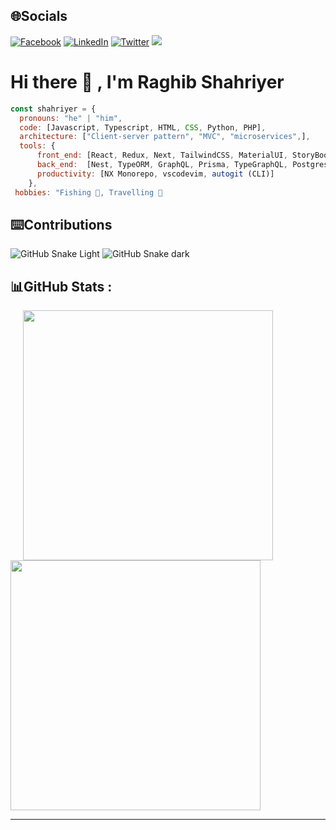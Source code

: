 ## 🌐Socials

[![Facebook](https://img.shields.io/badge/Facebook-%231877F2.svg?logo=Facebook&logoColor=white)](https://facebook.com/vcshahriyer) [![LinkedIn](https://img.shields.io/badge/LinkedIn-%230077B5.svg?logo=linkedin&logoColor=white)](https://linkedin.com/in/raghib-shahriyer) [![Twitter](https://img.shields.io/badge/Twitter-%231DA1F2.svg?logo=Twitter&logoColor=white)](https://twitter.com/VCshahriyer)
[![](https://visitcount.itsvg.in/api?id=vcshahriyer&icon=3&color=3)](https://visitcount.itsvg.in)

# Hi there 👋 , I'm Raghib Shahriyer

```javascript
const shahriyer = {
  pronouns: "he" | "him",
  code: [Javascript, Typescript, HTML, CSS, Python, PHP],
  architecture: ["Client-server pattern", "MVC", "microservices",],
  tools: {
      front_end: [React, Redux, Next, TailwindCSS, MaterialUI, StoryBook],
      back_end:  [Nest, TypeORM, GraphQL, Prisma, TypeGraphQL, Postgres, MySql],
      productivity: [NX Monorepo, vscodevim, autogit (CLI)]
    },
 hobbies: "Fishing 🎣, Travelling 🌊

```

## ⌨️Contributions

![GitHub Snake Light](https://github.com/vcshahriyer/vcshahriyer/blob/output/github-snake.svg#gh-light-mode-only)
![GitHub Snake dark](https://github.com/vcshahriyer/vcshahriyer/blob/output/github-snake-dark.svg#gh-dark-mode-only)

## 📊GitHub Stats :

<p asign = "left">
 <img style="margin-left: 20px" src = "https://github-readme-stats.vercel.app/api?username=vcshahriyer&theme=merko&hide_border=true&include_all_commits=true&count_private=true" width="400" >
  <img src = "https://github-readme-stats.vercel.app/api/top-langs/?username=vcshahriyer&theme=merko&hide_border=true&include_all_commits=true&count_private=true&layout=compact"  width="400">
</p>

---

